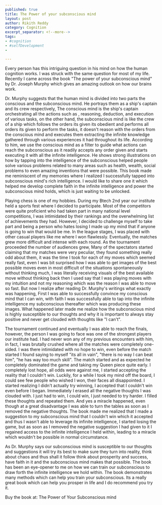 ```yaml
---
published: true
title: The Power of your subconscious mind
layout: post
author: Rikith Reddy 
category: Cognition
excerpt_separator: <!--more-->
tags:
- #cognition
- #selfDevelopment 
- 

---
```


Every person has this intriguing question in his mind on how the human cognition works. I was struck with the same question for most of my life. Recently I came across the book "The power of your subconscious mind" by Dr. Joseph Murphy which gives an amazing outlook on how our brains work. 
<!--more-->
 Dr. Murphy suggests that the human mind is divided into two parts the conscious and the subconscious mind. He portrays them as a ship's captain and its crew respectively, The conscious mind is the ship's captain orchestrating all the actions such as ,  reasoning, deduction, and execution of various tasks, on the other hand, the subconscious mind is like the crew of a ship which follows the orders its given its obedient and performs all orders its given to perform the tasks, it doesn't reason with the orders from the conscious mind and executes them extracting the infinite knowledge gathered through various experiences it had  throughout its life. According to him, we use the conscious mind as a filter to guide what actions can reach the subconscious as it readily accepts any order given and starts executing it with all the infinite intelligence. He shows strong illustrations on how by tapping into the intelligence of the subconscious helped people solve various problems related to many areas such as health, wealth, social problems to even amazing inventions that were possible. This book made me reminiscent of my memories where I realized I  successfully tapped into subconscious mind's rich intelligence. I would like to share one it which helped me develop complete faith in the infinite intelligence and power the subconscious mind holds, which is just waiting to be unlocked.

Playing chess is one of my hobbies. During my Btech 2nd year our institute held a sports fest where I decided to participate. Most of the competitors were quite proficient who had taken part in many national level competitions, I was intimidated by their rankings and the overwhelming list of achievements they had. However, I decided to challenge myself to take part and being a person who hates losing I made up my mind that if anyone is going to win that would be me. In the league stages, I was placed with other casual players like me where I won flawlessly. Eventually, the matches grew more difficult and intense with each round. As the tournament proceeded the number of audiences grew, Many of the spectators started claiming that my matches were very peculiar, they found something really odd about them, it was the time I took for each of my moves which seemed really fast, even I was bit surprised how I was able to get images of the best possible moves even in most difficult of the situations spontaneously without thinking much, I was literally receiving visuals of the best available move without thinking back then I used say that I was playing moves with my intuition and not my reasoning which was the reason I was able to move so fast. But now I realize after reading Dr. Murphy's writings what exactly was happening, First I was able to successfully convince my conscious mind that I can win, with faith I was successfully able to tap into the infinite intelligence my subconscious thereafter which was producing these images. What happened later made me realize how the subconscious mind is highly susceptible to our thoughts and why it is important to always stay positive and never get clouded with thoughts like "I can't".

The tournament continued and eventually I was able to reach the finals, however, the person I was going to face was one of the strongest players our institute had. I had never won any of my previous encounters with him, in fact, I was brutally crushed where all the matches were completely one-sided.  I was there intimidated with no hope to win, even before the match started I found saying to myself "its all in vain", "there is no way I can beat him", "he has way too much skill". The match started and as expected he completely dominated the game and taking my Queen piece quite early. I completely lost hope, all odds were against me, I started accepting the reality that I couldn't win. Luckily, for a while I took my mind off the board, I could see few people who wished I won, their faces all disappointed. I started realizing I didn't actually try winning, I accepted that I couldn't win even before I began. Immediately I erased all the negative thoughts I was clouded with. I just had to win, I could win, I just needed to try harder. I filled these thoughts and repeated them. And yes a miracle happened, even though at a great disadvantage I was able to turn the tables as soon as I removed the negative thoughts. The book made me realized that I made a suggestion to my subconscious mind that I couldn't win which it accepted and thus I wasn't able to leverage its infinite intelligence, I started losing the game, but as soon as I removed the negative suggestion I had given to it I regained access to the infinite intelligence I held within, leading to a miracle which wouldn't be possible in normal circumstance. 
     
As Dr. Murphy says our subconscious mind is susceptible to our thoughts and suggestions it will try its best to make sure they turn into reality, think about chaos and thus shall it follow think about prosperity and success, have faith in it and the subconscious mind makes that possible. The book has been an eye-opener to me on how we can train our subconscious to draw forth the infinite intelligence we hold within. The book demonstrates many methods which can help you train your subconscious.  Its a really great book which can help you prosper in life and I do recommend you try it.
       
Buy the book at: The Power of Your Subconscious mind 
